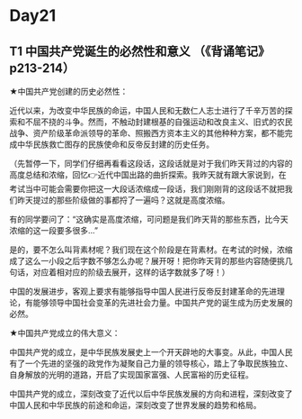 # Day21

## T1 中国共产党诞生的必然性和意义 （《背诵笔记》p213-214）
★中国共产党创建的历史必然性：

近代以来，为改变中华民族的命运，中国人民和无数仁人志士进行了千辛万苦的探索和不屈不挠的斗争。然而，不触动封建根基的自强运动和改良主义、旧式的农民战争、资产阶级革命派领导的革命、照搬西方资本主义的其他种种方案，都不能完成中华民族救亡图存的民族使命和反帝反封建的历史任务。

（先暂停一下，同学们仔细再看看这段话，这段话就是对于我们昨天背过的内容的高度总结和浓缩，回忆👉近代中国出路的曲折探索。我昨天就有跟大家说到，在考试当中可能会需要你把这一大段话浓缩成一段话，我们刚刚背的这段话不就把我们昨天提过的那些阶级做的事都捋了一遍吗？这就是高度浓缩。

有的同学要问了：“这确实是高度浓缩，可问题是我们昨天背的那些东西，比今天浓缩的这一段要多很多...”

是的，要不怎么叫背素材呢？我们现在这个阶段是在背素材。在考试的时候，浓缩成了这么一小段之后字数不够怎么办呢？展开呀！把你昨天背的那些内容随便挑几句话，对应着相对应的阶级去展开，这样的话字数就多了呀！）

中国的发展进步，客观上要求有能够指导中国人民进行反帝反封建革命的先进理论，有能够领导中国社会变革的先进社会力量。中国共产党的诞生成为历史发展的必然。


★中国共产党成立的伟大意义：

中国共产党的成立，是中华民族发展史上一个开天辟地的大事变。从此，中国人民有了一个先进的坚强的政党作为凝聚自己力量的领导核心，踏上了争取民族独立、自身解放的光明的道路，开启了实现国家富强、人民富裕的历史征程。

中国共产党的成立，深刻改变了近代以后中华民族发展的方向和进程，深刻改变了中国人民和中华民族的前途和命运，深刻改变了世界发展的趋势和格局。
